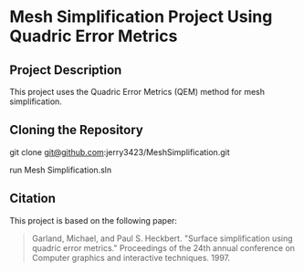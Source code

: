 # Mesh Simplification Project Using Quadric Error Metrics

## Project Description
This project uses the Quadric Error Metrics (QEM) method for mesh simplification.

## Cloning the Repository
git clone git@github.com:jerry3423/MeshSimplification.git

run Mesh Simplification.sln

## Citation
This project is based on the following paper:

> Garland, Michael, and Paul S. Heckbert. "Surface simplification using quadric error metrics." Proceedings of the 24th annual conference on Computer graphics and interactive techniques. 1997.
